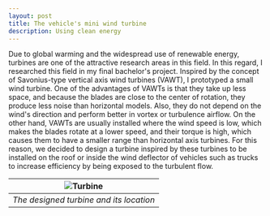 ```yaml
---
layout: post
title: The vehicle's mini wind turbine
description: Using clean energy
---
```


Due to global warming and the widespread use of renewable energy, turbines are one of the attractive research areas in this field. In this regard, I researched this field in my final bachelor's project. Inspired by the concept of Savonius-type vertical axis wind turbines (VAWT), I prototyped a small wind turbine.
One of the advantages of VAWTs is that they take up less space, and because the blades are close to the center of rotation, they produce less noise than horizontal models. Also, they do not depend on the wind's direction and perform better in vortex or turbulence airflow.
On the other hand, VAWTs are usually installed where the wind speed is low, which makes the blades rotate at a lower speed, and their torque is high, which causes them to have a smaller range than horizontal axis turbines.
For this reason, we decided to design a turbine inspired by these turbines to be installed on the roof or inside the wind deflector of vehicles such as trucks to increase efficiency by being exposed to the turbulent flow.

|![Turbine](https://alireza-kargar.github.io/assets/turbine/turbine.PNG)|
|:-:|
|*The designed turbine and its location*|


